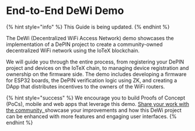 # End-to-End DeWi Demo

{% hint style="info" %}
This Guide is being updated.&#x20;
{% endhint %}

The DeWi (Decentralized WiFi Access Network) demo showcases the implementation of a DePIN project to create a community-owned decentralized WiFi network using the IoTeX blockchain.&#x20;

We will guide you through the entire process, from registering your DePIN project and devices on the IoTeX chain, to managing device registration and ownership on the firmware side. The demo includes developing a firmware for ESP32 boards, the DePIN verification logic using ZK, and creating a DApp that distributes incentives to the owners of the WiFi routers.&#x20;

{% hint style="success" %}
We encourage you to build Proofs of Concept (PoCs), mobile and web apps that leverage this demo. [Share your work with the community, ](https://iotex.io/devdiscord)showcase your improvements and how this DeWi project can be enhanced with more features and engaging user interfaces.
{% endhint %}
